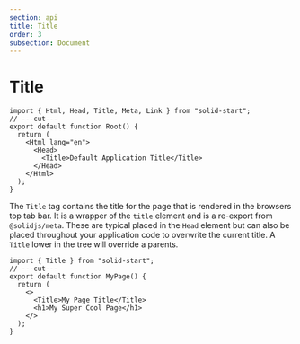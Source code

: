 ```yaml
---
section: api
title: Title
order: 3
subsection: Document
---
```


# Title

```tsx twoslash
import { Html, Head, Title, Meta, Link } from "solid-start";
// ---cut---
export default function Root() {
  return (
    <Html lang="en">
      <Head>
        <Title>Default Application Title</Title>
      </Head>
    </Html>
  );
}
```

The `Title` tag contains the title for the page that is rendered in the browsers top tab bar. It is a wrapper of the `title` element and is a re-export from `@solidjs/meta`. These are typical placed in the `Head` element but can also be placed throughout your application code to overwrite the current title. A `Title` lower in the tree will override a parents.

```tsx twoslash
import { Title } from "solid-start";
// ---cut---
export default function MyPage() {
  return (
    <>
      <Title>My Page Title</Title>
      <h1>My Super Cool Page</h1>
    </>
  );
}
```